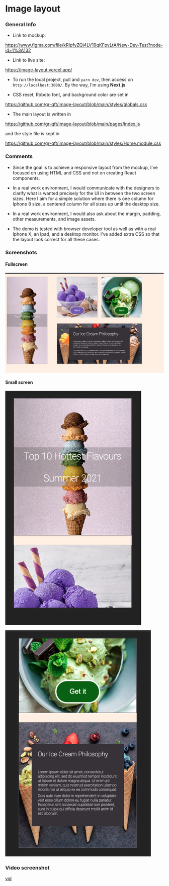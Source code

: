 # Image layout

### General Info

- Link to mockup:

https://www.figma.com/file/kRIpfyZQj4LV19qKFpvLtA/New-Dev-Test?node-id=1%3A132

- Link to live site:

https://image-layout.vercel.app/

- To run the local project, pull and `yarn dev`, then access on `http://localhost:3000/`. By the way, I'm using **Next.js**.

- CSS reset, Roboto font, and background color are set in

https://github.com/gr-qft/image-layout/blob/main/styles/globals.css

- The main layout is written in

https://github.com/gr-qft/image-layout/blob/main/pages/index.js

and the style file is kept in

https://github.com/gr-qft/image-layout/blob/main/styles/Home.module.css

### Comments

- Since the goal is to achieve a responsive layout from the mockup, I've focused on using HTML and CSS and not on creating React components.
- In a real work environment, I would communicate with the designers to clarify what is wanted precisely for the UI in between the two screen sizes. Here I aim for a simple solution where there is one column for Iphone 8 size, a centered column for all sizes up until the desktop size.

- In a real work environment, I would also
  ask about the margin, padding, other measurements, and image assets.

- The demo is tested with browser developer tool as well as with a real Iphone X, an Ipad, and a desktop monitor. I've added extra CSS so that the layout look correct for all these cases.

### Screenshots

#### Fullscreen

![full](shots/full.png)

#### Small screen

![full](shots/small1.png)

![full](shots/small2.png)

### Video screenshot

[vid](shots/vid.mov)
